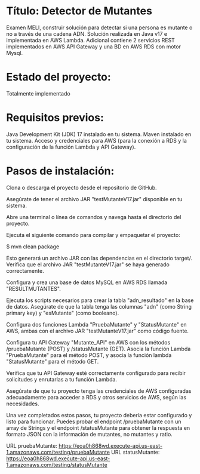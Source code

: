 # Título: Detector de Mutantes
Examen MELI, construir solución para detectar si una persona es mutante o no a través de una cadena ADN. Solución realizada en Java v17 e implementada en AWS Lambda.
Adicional contiene 2 servicios REST implementados en AWS API Gateway
y una BD en AWS RDS con motor Mysql.

# Estado del proyecto:
Totalmente implementado 

# Requisitos previos:

Java Development Kit (JDK) 17 instalado en tu sistema.
Maven instalado en tu sistema.
Acceso y credenciales para AWS (para la conexión a RDS y la configuración de la función Lambda y API Gateway).

# Pasos de instalación:

Clona o descarga el proyecto desde el repositorio de GitHub.

Asegúrate de tener el archivo JAR "testMutanteV17.jar" disponible en tu sistema.

Abre una terminal o línea de comandos y navega hasta el directorio del proyecto.

Ejecuta el siguiente comando para compilar y empaquetar el proyecto:

$ mvn clean package

Esto generará un archivo JAR con las dependencias en el directorio target/. Verifica que el archivo JAR "testMutanteV17.jar" se haya generado correctamente.

Configura y crea una base de datos MySQL en AWS RDS llamada "RESULTMUTANTES".

Ejecuta los scripts necesarios para crear la tabla "adn_resultado" en la base de datos. Asegúrate de que la tabla tenga las columnas "adn" (como String primary key) y "esMutante" (como booleano).

Configura dos funciones Lambda "PruebaMutante" y "StatusMutante" en AWS, ambas con el archivo JAR "testMutanteV17.jar" como código fuente.

Configura tu API Gateway "Mutante_API" en AWS con los métodos /pruebaMutante (POST) y /statusMutante (GET). Asocia la función Lambda "PruebaMutante" para el método POST, y asocia la función lambda "StatusMutante" para el método GET.

Verifica que tu API Gateway esté correctamente configurado para recibir solicitudes y enrutarlas a tu función Lambda.

Asegúrate de que tu proyecto tenga las credenciales de AWS configuradas adecuadamente para acceder a RDS y otros servicios de AWS, según las necesidades.

Una vez completados estos pasos, tu proyecto debería estar configurado y listo para funcionar. Puedes probar el endpoint /pruebaMutante con un array de Strings y el endpoint /statusMutante para obtener la respuesta en formato JSON con la información de mutantes, no mutantes y ratio.

URL pruebaMutante: https://eoa0h868wd.execute-api.us-east-1.amazonaws.com/testing/pruebaMutante
URL statusMutante: https://eoa0h868wd.execute-api.us-east-1.amazonaws.com/testing/statusMutante

